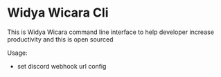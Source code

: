 # Widya Wicara Cli 

This is Widya Wicara command line interface to help developer increase productivity and this is open sourced

Usage: 
- set discord webhook url config 

```

```

